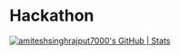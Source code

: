 # Hackathon
[![amiteshsinghrajput7000's GitHub | Stats](https://stats.quine.sh/amiteshsinghrajput7000/github?theme=dark)](https://quine.sh?utm_source=widgets&utm_campaign=amiteshsinghrajput7000)
